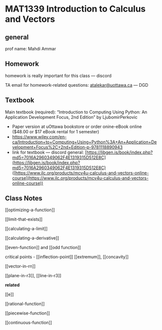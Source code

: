 # MAT1339 Introduction to Calculus and Vectors

## general

prof name: Mahdi Ammar

## Homework

homework is really important for this class — discord

TA email for homework-related questions: [atalekar@uottawa.ca](mailto:atalekar@uottawa.ca) — DGD

## Textbook

Main textbook (required): “Introduction to Computing Using Python: An Application Development Focus, 2nd Edition” by LjubomirPerkovic

- Paper version at uOttawa bookstore or order onine-eBook online ($48.00 or $17 eBook rental for 1 semester)
- https://www.wiley.com/en-ca/Introduction+to+Computing+Using+Python%3A+An+Application+Development+Focus%2C+2nd+Edition-p-9781118890943
- link for textbook — discord general: [https://libgen.is/book/index.php?md5=7016A2960349062F4E1319315D512E8C](https://libgen.is/book/index.php?md5=7016A2960349062F4E1319315D512E8C) ([https://www.ilc.org/products/mcv4u-calculus-and-vectors-online-course](https://www.ilc.org/products/mcv4u-calculus-and-vectors-online-course))

## Class Notes

[[optimizing-a-function]]

[[limit-that-exists]]

[[calculating-a-limit]]

[[calculating-a-derivative]]

[[even-function]] and [[odd function]]

critical points - [[inflection-point]] [[extremum]], [[concavity]]

[[vector-in-rn]]

[[plane-in-r3]], [[line-in-r3]]

**related**

[[e]]

[[rational-function]]

[[piecewise-function]]

[[continuous-function]]
